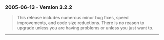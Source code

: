 ### 2005\-06\-13 \- Version 3\.2\.2


> This release includes numerous minor bug fixes, speed improvements,
>  and code size reductions. There is no reason to upgrade unless you
>  are having problems or unless you just want to.



---

